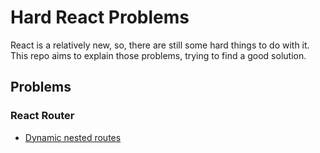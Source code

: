 # Hard React Problems

React is a relatively new, so, there are still some hard things to do with it.
This repo aims to explain those problems, trying to find a good solution.

## Problems

### React Router

- [Dynamic nested routes](./problems/001-react-router-dynamic-routes/)

